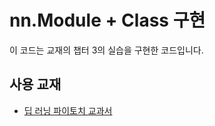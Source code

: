 
# nn.Module + Class 구현

이 코드는 교재의 챕터 3의 실습을 구현한 코드입니다.


## 사용 교재

 - [딥 러닝 파이토치 교과서](https://wikidocs.net/book/2788)

